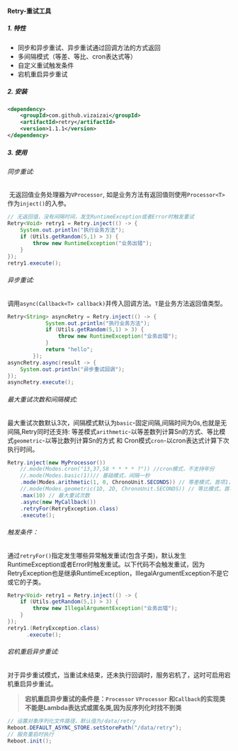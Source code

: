 #### Retry-重试工具

##### 1. 特性

+ 同步和异步重试、异步重试通过回调方法的方式返回
+ 多间隔模式（等差、等比、cron表达式等）
+ 自定义重试触发条件
+ 宕机重启异步重试

##### 2. 安装

``` xml
<dependency>
    <groupId>com.github.vizaizai</groupId>
    <artifactId>retry</artifactId>
    <version>1.1.1</version>
</dependency>
```

##### 3. 使用

###### 同步重试: 
​		无返回值业务处理器为`VProcessor`, 如是业务方法有返回值则使用`Processor<T>`作为`inject()`的入参。

``` java
// 无返回值，没有间隔时间，发生RuntimeException或者Error时触发重试
Retry<Void> retry1 = Retry.inject(() -> {
    System.out.println("执行业务方法");
    if (Utils.getRandom(5,1) > 3) {
        throw new RuntimeException("业务出错");
    }
});
retry1.execute();
```

###### 异步重试:
​		调用`async(Callback<T> callback)`并传入回调方法。`T`是业务方法返回值类型。

``` java
Retry<String> asyncRetry = Retry.inject(() -> {
            System.out.println("执行业务方法");
            if (Utils.getRandom(5,1) > 3) {
                throw new RuntimeException("业务出错");
            }
            return "hello";
        });
asyncRetry.async(result -> {
    System.out.println("异步重试回调");
});
asyncRetry.execute();
```

###### 最大重试次数和间隔模式:
​		最大重试次数默认3次，间隔模式默认为`basic`-固定间隔,间隔时间为0s,也就是无间隔,Retry同时还支持: 等差模式`arithmetic`-以等差数列计算Sn的方式、等比模式`geometric`-以等比数列计算Sn的方式 和 Cron模式`cron`-以cron表达式计算下次执行时间。

``` java
Retry.inject(new MyProcessor())
    //.mode(Modes.cron("13,37,58 * * * * ?")) //cron模式，不支持年份
    //.mode(Modes.basic(1))// 基础模式，间隔一秒
    .mode(Modes.arithmetic(1, 0, ChronoUnit.SECONDS)) // 等差模式，首项1，公差0，单位S
    //.mode(Modes.geometric(1D, 2D, ChronoUnit.SECONDS)) // 等比模式，首项1，公比2，单位S
    .max(10) // 最大重试次数
    .async(new MyCallback())
    .retryFor(RetryException.class)
    .execute();
```

###### 触发条件：
​		 通过`retryFor()`指定发生哪些异常触发重试(包含子类)，默认发生RuntimeException或者Error时触发重试。以下代码不会触发重试，因为RetryException也是继承RuntimeException，IllegalArgumentException不是它或它的子类。

``` java
Retry<Void> retry1 = Retry.inject(() -> {
    if (Utils.getRandom(5,1) > 3) {
        throw new IllegalArgumentException("业务出错");
    }
});
retry1.(RetryException.class)
      .execute();
```

###### 宕机重启异步重试:
​		对于异步重试模式，当重试未结束，还未执行回调时，服务宕机了，这时可启用宕机重启异步重试。

> **宕机重启异步重试的条件是：`Processor` `VProcessor` 和`Callback`的实现类不能是Lambda表达式或匿名类,因为反序列化时找不到类**

``` java
// 设置对象序列化文件路径，默认值为/data/retry
Reboot.DEFAULT_ASYNC_STORE.setStorePath("/data/retry");
// 服务重启时执行
Reboot.init();
```







